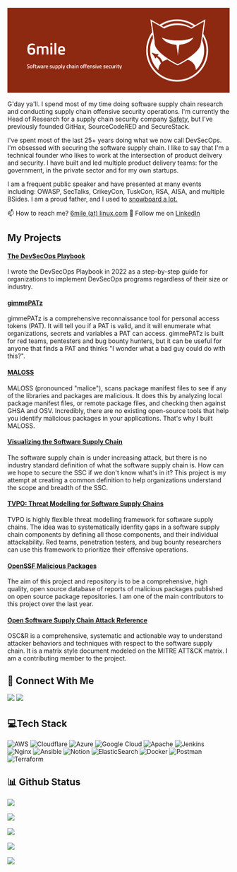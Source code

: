 ![6mile Profile](6mile-github-profile-banner.png)

G'day ya'll.  I spend most of my time doing software supply chain research and conducting supply chain offensive security operations. I'm currently the Head of Research for a supply chain security company [Safety](https://getsafety.com), but I've previously founded GitHax, SourceCodeRED and SecureStack.  

I've spent most of the last 25+ years doing what we now call DevSecOps. I'm obsessed with securing the software supply chain. I like to say that I'm a technical founder who likes to work at the intersection of product delivery and security. I have built and led multiple product delivery teams: for the government, in the private sector and for my own startups.

I am a frequent public speaker and have presented at many events including: OWASP, SecTalks, CrikeyCon, TuskCon, RSA, AISA, and multiple BSides.  I am a proud father, and I used to [snowboard a lot.](https://www.youtube.com/watch?v=dnHD_8f5O2k&list=PLap8pGxdE173KGgnzBJGxFIlVSjODg_mz)

📫 How to reach me? [6mile (at) linux.com](mailto:6mile@linux.com)
🏢 Follow me on [LinkedIn](https://www.linkedin.com/comm/mynetwork/discovery-see-all?usecase=PEOPLE_FOLLOWS&followMember=mccartypaul)

## My Projects

#### [The DevSecOps Playbook](https://github.com/6mile/DevSecOps-Playbook)

I wrote the DevSecOps Playbook in 2022 as a step-by-step guide for organizations to implement DevSecOps programs regardless of their size or industry.

#### [gimmePATz](https://github.com/6mile/gimmepatz)

gimmePATz is a comprehensive reconnaissance tool for personal access tokens (PAT).  It will tell you if a PAT is valid, and it will enumerate what organizations, secrets and variables a PAT can access.  gimmePATz is built for red teams, pentesters and bug bounty hunters, but it can be useful for anyone that finds a PAT and thinks "I wonder what a bad guy could do with this?".

#### [MALOSS](https://github.com/6mile/MALOSS)

MALOSS (pronounced "malice"), scans package manifest files to see if any of the libraries and packages are malicious. It does this by analyzing local package manifest files, or remote package files, and checking then against GHSA and OSV.  Incredibly, there are no existing open-source tools that help you identify malicious packages in your applications.  That's why I built MALOSS. 

#### [Visualizing the Software Supply Chain](https://github.com/SecureStackCo/visualizing-software-supply-chain)

The software supply chain is under increasing attack, but there is no industry standard definition of what the software supply chain is. How can we hope to secure the SSC if we don't know what's in it?  This project is my attempt at creating a common definition to help organizations understand the scope and breadth of the SSC.

#### [TVPO: Threat Modelling for Software Supply Chains](https://github.com/6mile/tvpo)

TVPO is highly flexible threat modelling framework for software supply chains.  The idea was to systematically idenfity gaps in a software supply chain components by defining all those components, and their individual attackability. Red teams, penetration testers, and bug bounty researchers can use this framework to prioritize their offensive operations. 

#### [OpenSSF Malicious Packages](https://github.com/ossf/malicious-packages)
The aim of this project and repository is to be a comprehensive, high quality, open source database of reports of malicious packages published on open source package repositories. I am one of the main contributors to this project over the last year.

#### [Open Software Supply Chain Attack Reference](https://pbom.dev)
OSC&R is a comprehensive, systematic and actionable way to understand attacker behaviors and techniques with respect to the software supply chain. It is a matrix style document modeled on the MITRE ATT&CK matrix.  I am a contributing member to the project.

## 👥 Connect With Me
<p>
<a href="https://linkedin.com/in/mccartypaul"><img src="https://img.shields.io/badge/linkedin-%230077B5.svg?style=for-the-badge&logo=linkedin&logoColor=white" style="margin-bottom: 4px;" height="30px" target="_blank"></a>
<a href="https://twitter.com/@eastsidemccarty"><img src="https://img.shields.io/badge/Twitter-%231DA1F2.svg?style=for-the-badge&logo=Twitter&logoColor=white" style="margin-bottom: 4px;" height="30px" target="_blank"></a>
</p>

## 💻Tech Stack
![AWS](https://img.shields.io/badge/AWS-%23FF9900.svg?style=for-the-badge&logo=amazon-aws&logoColor=white) ![Cloudflare](https://img.shields.io/badge/Cloudflare-F38020?style=for-the-badge&logo=Cloudflare&logoColor=white) ![Azure](https://img.shields.io/badge/azure-%230072C6.svg?style=for-the-badge&logo=azure-devops&logoColor=white) ![Google Cloud](https://img.shields.io/badge/Google%20Cloud-%234285F4.svg?style=for-the-badge&logo=google-cloud&logoColor=white) ![Apache](https://img.shields.io/badge/apache-%23D42029.svg?style=for-the-badge&logo=apache&logoColor=white) ![Jenkins](https://img.shields.io/badge/jenkins-%232C5263.svg?style=for-the-badge&logo=jenkins&logoColor=white) ![Nginx](https://img.shields.io/badge/nginx-%23009639.svg?style=for-the-badge&logo=nginx&logoColor=white) ![Ansible](https://img.shields.io/badge/ansible-%231A1918.svg?style=for-the-badge&logo=ansible&logoColor=white) ![Notion](https://img.shields.io/badge/Notion-%23000000.svg?style=for-the-badge&logo=notion&logoColor=white) ![ElasticSearch](https://img.shields.io/badge/-ElasticSearch-005571?style=for-the-badge&logo=elasticsearch) ![Docker](https://img.shields.io/badge/docker-%230db7ed.svg?style=for-the-badge&logo=docker&logoColor=white) ![Postman](https://img.shields.io/badge/Postman-FF6C37?style=for-the-badge&logo=postman&logoColor=white) ![Terraform](https://img.shields.io/badge/terraform-%235835CC.svg?style=for-the-badge&logo=terraform&logoColor=white)

## 📊 Github Status

<p><img src="https://github-readme-stats.vercel.app/api?username=6mile&show_icons=true"><p>

<p><img src="https://github-readme-stats.vercel.app/api/top-langs/?username=6mile&layout=compact"><p>

<p><img src="https://metrics.lecoq.io/6mile"><p>

<p><img src="https://github-readme-streak-stats.herokuapp.com/?user=6mile"><p>

<p><img src="https://visitcount.itsvg.in/api?id=6mile&label=Profile%20Views&color=12&icon=5&pretty=true"><p>
